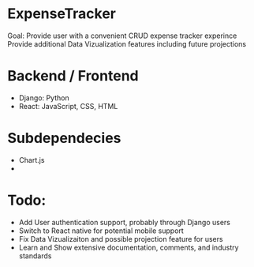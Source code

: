 # ExpenseTracker
Goal: Provide user with a convenient CRUD expense tracker experince
Provide additional Data Vizualization features including future projections

# Backend / Frontend
- Django: Python
- React: JavaScript, CSS, HTML
# Subdependecies
- Chart.js
- 

# Todo:
- Add User authentication support, probably through Django users
- Switch to React native for potential mobile support
- Fix Data Vizualizaiton and possible projection feature for users
- Learn and Show extensive documentation, comments, and industry standards
